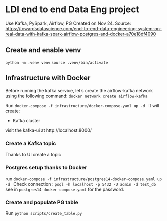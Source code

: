 # LDI end to end Data Eng project 
Use Kafka, PySpark, Airflow, PG
Created on Nov 24.
Source: https://towardsdatascience.com/end-to-end-data-engineering-system-on-real-data-with-kafka-spark-airflow-postgres-and-docker-a70e18df4090

## Create and enable venv
`python -m .venv venv`
`source .venv/bin/activate`

## Infrastructure with Docker
Before running the kafka service, 
let’s create the airflow-kafka network using the following command:
`docker network create airflow-kafka`

Run `docker-compose -f infrastructure/docker-compose.yaml up -d
`
It will create:
- Kafka cluster

visit the kafka-ui at http://localhost:8000/

### Create a Kafka topic 
Thanks to UI create a topic

### Postgres setup thanks to Docker
run `docker-compose -f infrastructure/postgres14-docker-compose.yaml up -d
`
Check connection : `psql -h localhost -p 5432 -U admin -d test_db`
see in `postgres14-docker-compose.yaml` for the password.

### Create and populate PG table
Run `python scripts/create_table.py`








